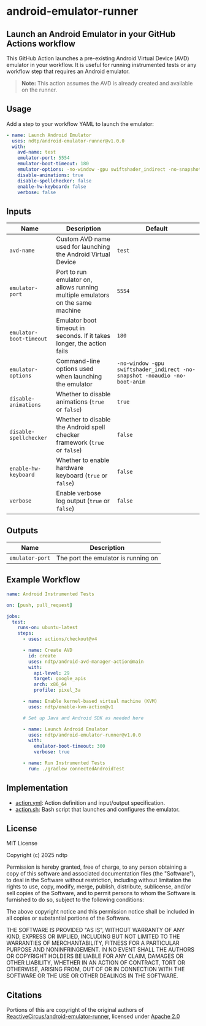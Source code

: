 # android-emulator-runner

## Launch an Android Emulator in your GitHub Actions workflow

This GitHub Action launches a pre-existing Android Virtual Device (AVD) emulator in your workflow. It is useful for running instrumented tests or any workflow step that requires an Android emulator.

> **Note:** This action assumes the AVD is already created and available on the runner.

## Usage

Add a step to your workflow YAML to launch the emulator:

```yaml
- name: Launch Android Emulator
  uses: ndtp/android-emulator-runner@v1.0.0
  with:
    avd-name: test
    emulator-port: 5554
    emulator-boot-timeout: 180
    emulator-options: -no-window -gpu swiftshader_indirect -no-snapshot -noaudio -no-boot-anim
    disable-animations: true
    disable-spellchecker: false
    enable-hw-keyboard: false
    verbose: false
```

## Inputs

| Name                  | Description                                                                                      | Default                                                      |
|-----------------------|--------------------------------------------------------------------------------------------------|--------------------------------------------------------------|
| `avd-name`            | Custom AVD name used for launching the Android Virtual Device                                    | `test`                                                       |
| `emulator-port`       | Port to run emulator on, allows running multiple emulators on the same machine                   | `5554`                                                       |
| `emulator-boot-timeout` | Emulator boot timeout in seconds. If it takes longer, the action fails                         | `180`                                                        |
| `emulator-options`    | Command-line options used when launching the emulator                                            | `-no-window -gpu swiftshader_indirect -no-snapshot -noaudio -no-boot-anim` |
| `disable-animations`  | Whether to disable animations (`true` or `false`)                                                | `true`                                                       |
| `disable-spellchecker`| Whether to disable the Android spell checker framework (`true` or `false`)                       | `false`                                                      |
| `enable-hw-keyboard`  | Whether to enable hardware keyboard (`true` or `false`)                                          | `false`                                                      |
| `verbose`             | Enable verbose log output (`true` or `false`)                                                    | `false`                                                      |

## Outputs

| Name            | Description                        |
|-----------------|------------------------------------|
| `emulator-port` | The port the emulator is running on |

## Example Workflow

```yaml
name: Android Instrumented Tests

on: [push, pull_request]

jobs:
  test:
    runs-on: ubuntu-latest
    steps:
      - uses: actions/checkout@v4

      - name: Create AVD
        id: create
        uses: ndtp/android-avd-manager-action@main
        with:
          api-level: 29
          target: google_apis
          arch: x86_64
          profile: pixel_3a

      - name: Enable kernel-based virtual machine (KVM)
        uses: ndtp/enable-kvm-action@v1

      # Set up Java and Android SDK as needed here

      - name: Launch Android Emulator
        uses: ndtp/android-emulator-runner@v1.0.0
        with:
          emulator-boot-timeout: 300
          verbose: true

      - name: Run Instrumented Tests
        run: ./gradlew connectedAndroidTest
```

## Implementation

- [action.yml](./action.yml): Action definition and input/output specification.
- [action.sh](./action.sh): Bash script that launches and configures the emulator.

## License

MIT License

Copyright (c) 2025 ndtp

Permission is hereby granted, free of charge, to any person obtaining a copy of
this software and associated documentation files (the "Software"), to deal in
the Software without restriction, including without limitation the rights to
use, copy, modify, merge, publish, distribute, sublicense, and/or sell copies of
the Software, and to permit persons to whom the Software is furnished to do so,
subject to the following conditions:

The above copyright notice and this permission notice shall be included in all
copies or substantial portions of the Software.

THE SOFTWARE IS PROVIDED "AS IS", WITHOUT WARRANTY OF ANY KIND, EXPRESS OR
IMPLIED, INCLUDING BUT NOT LIMITED TO THE WARRANTIES OF MERCHANTABILITY, FITNESS
FOR A PARTICULAR PURPOSE AND NONINFRINGEMENT. IN NO EVENT SHALL THE AUTHORS OR
COPYRIGHT HOLDERS BE LIABLE FOR ANY CLAIM, DAMAGES OR OTHER LIABILITY, WHETHER
IN AN ACTION OF CONTRACT, TORT OR OTHERWISE, ARISING FROM, OUT OF OR IN
CONNECTION WITH THE SOFTWARE OR THE USE OR OTHER DEALINGS IN THE SOFTWARE.

## Citations

Portions of this are copyright of the original authors of [ReactiveCircus/android-emulator-runner](https://github.com/ReactiveCircus/android-emulator-runner), licensed under [Apache 2.0](https://www.apache.org/licenses/LICENSE-2.0.txt)
